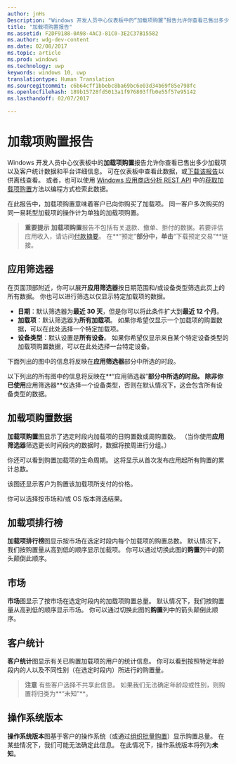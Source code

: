 ```yaml
---
author: jnHs
Description: "Windows 开发人员中心仪表板中的“加载项购置”报告允许你查看已售出多少加载项以及客户统计数据和平台详细信息。"
title: "加载项购置报告"
ms.assetid: F2DF9188-0A98-4AC3-81C0-3E2C37B15582
ms.author: wdg-dev-content
ms.date: 02/08/2017
ms.topic: article
ms.prod: windows
ms.technology: uwp
keywords: windows 10, uwp
translationtype: Human Translation
ms.sourcegitcommit: c6b64cff1bbebc8ba69bc6e03d34b69f85e798fc
ms.openlocfilehash: 189b15728fd5013a1f976803ffb0e55f57e95142
ms.lasthandoff: 02/07/2017

---
```


# <a name="add-on-acquisitions-report"></a>加载项购置报告


Windows 开发人员中心仪表板中的**加载项购置**报告允许你查看已售出多少加载项以及客户统计数据和平台详细信息。 可在仪表板中查看此数据，或[下载该报告](download-analytic-reports.md)以供离线查看。 或者，也可以使用 [Windows 应用商店分析 REST API](../monetize/access-analytics-data-using-windows-store-services.md) 中的[获取加载项购置](../monetize/get-in-app-acquisitions.md)方法以编程方式检索此数据。

在此报告中，加载项购置意味着客户已向你购买了加载项。 同一客户多次购买的同一易耗型加载项的操作计为单独的加载项购置。

> **重要提示**  **加载项购置**报告不包括有关退款、撤单、拒付的数据。若要评估应用收入，请访问[付款摘要](payout-summary.md)。 在**“预定”**部分中，单击**“下载预定交易”**链接。

## <a name="apply-filters"></a>应用筛选器


在页面顶部附近，你可以展开**应用筛选器**按日期范围和/或设备类型筛选此页上的所有数据。 你也可以进行筛选以仅显示特定加载项的数据。

-   **日期**：默认筛选器为**最近 30 天**，但是你可以将此条件扩大到**最近 12 个月**。
-   **加载项**：默认筛选器为**所有加载项**。 如果你希望仅显示一个加载项的购置数据，可以在此处选择一个特定加载项。
-   **设备类型**：默认设置是**所有设备**。 如果你希望仅显示来自某个特定设备类型的加载项购置数据，可以在此处选择一台特定设备。

下面列出的图中的信息将反映在**应用筛选器**部分中所选的时段。

以下列出的所有图中的信息将反映在**“应用筛选器”**部分中所选的时段。 除非你已使用**应用筛选器**仅选择一个设备类型，否则在默认情况下，这会包含所有设备类型的数据。

## <a name="add-on-acquisitions"></a>加载项购置数据


**加载项购置**图显示了选定时段内加载项的日购置数或周购置数。 （当你使用**应用筛选器**筛选更长时间段内的数据时，数据将按周进行分组。）

你还可以看到购置加载项的生命周期。 这将显示从首次发布应用起所有购置的累计总数。

该图还显示客户为购置该加载项所支付的价格。

你可以选择按市场和/或 OS 版本筛选结果。

## <a name="top-add-ons"></a>加载项排行榜

**加载项排行榜**图显示按市场在选定时段内每个加载项的购置总数。 默认情况下，我们按购置量从高到低的顺序显示加载项。 你可以通过切换此图的**购置**列中的箭头颠倒此顺序。

## <a name="markets"></a>市场

**市场**图显示了按市场在选定时段内的加载项购置总量。 默认情况下，我们按购置量从高到低的顺序显示市场。 你可以通过切换此图的**购置**列中的箭头颠倒此顺序。

## <a name="customer-demographic"></a>客户统计

**客户统计**图显示有关已购置加载项的用户的统计信息。 你可以看到按照特定年龄段内的人以及不同性别（在选定时段内）所进行的购置量。

> **注意**  有些客户选择不共享此信息。 如果我们无法确定年龄段或性别，则购置将归类为**“未知”**。

## <a name="os-version"></a>操作系统版本

**操作系统版本**图基于客户的操作系统（或通过[组织批量购置](organizational-licensing.md)）显示购置总量。 在某些情况下，我们可能无法确定此信息。 在此情况下，操作系统版本将列为**未知**。

 

 

